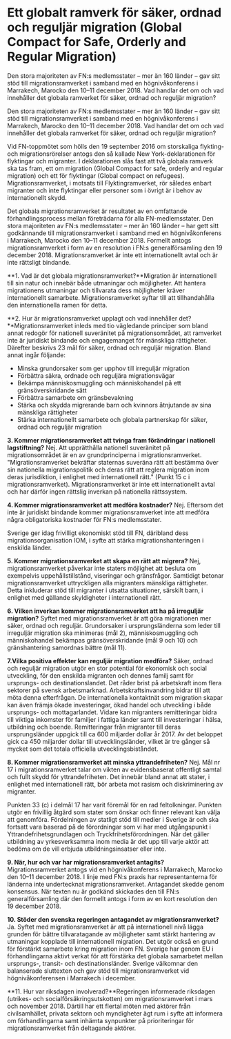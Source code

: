 # Ett globalt ramverk för säker, ordnad och reguljär migration (Global Compact for Safe, Orderly and Regular Migration)

Den stora majoriteten av FN:s medlemsstater – mer än 160 länder – gav sitt stöd till migrationsramverket i samband med en högnivåkonferens i Marrakech, Marocko den 10–11 december 2018. Vad handlar det om och vad innehåller det globala ramverket för säker, ordnad och reguljär migration?

Den stora majoriteten av FN:s medlemsstater – mer än 160 länder – gav sitt stöd till migrationsramverket i samband med en högnivåkonferens i Marrakech, Marocko den 10–11 december 2018. Vad handlar det om och vad innehåller det globala ramverket för säker, ordnad och reguljär migration?

Vid FN-toppmötet som hölls den 19 september 2016 om storskaliga flykting- och migrationsrörelser antogs den så kallade New York-deklarationen för flyktingar och migranter. I deklarationen slås fast att två globala ramverk ska tas fram, ett om migration (Global Compact for safe, orderly and regular migration) och ett för flyktingar (Global compact on refugees). Migrationsramverket, i motsats till Flyktingramverket, rör således enbart migranter och inte flyktingar eller personer som i övrigt är i behov av internationellt skydd.

Det globala migrationsramverket är resultatet av en omfattande förhandlingsprocess mellan företrädarna för alla FN-medlemsstater. Den stora majoriteten av FN:s medlemsstater – mer än 160 länder – har gett sitt godkännande till migrationsramverket i samband med en högnivåkonferens i Marrakech, Marocko den 10–11 december 2018. Formellt antogs migrationsramverket i form av en resolution i FN:s generalförsamling den 19 december 2018. Migrationsramverket är inte ett internationellt avtal och är inte rättsligt bindande.

**1. Vad är det globala migrationsramverket?**Migration är internationell till sin natur och innebär både utmaningar och möjligheter. Att hantera migrationens utmaningar och tillvarata dess möjligheter kräver internationellt samarbete. Migrationsramverket syftar till att tillhandahålla den internationella ramen för detta.

**2. Hur är migrationsramverket upplagt och vad innehåller det?**Migrationsramverket inleds med tio vägledande principer som bland annat redogör för nationell suveränitet på migrationsområdet, att ramverket inte är juridiskt bindande och engagemanget för mänskliga rättigheter. Därefter beskrivs 23 mål för säker, ordnad och reguljär migration. Bland annat ingår följande:

* Minska grundorsaker som ger upphov till irreguljär migration
* Förbättra säkra, ordnade och reguljära migrationsvägar
* Bekämpa människosmuggling och människohandel på ett gränsöverskridande sätt
* Förbättra samarbete om gränsbevakning
* Stärka och skydda migrerande barn och kvinnors åtnjutande av sina mänskliga rättigheter
* Stärka internationellt samarbete och globala partnerskap för säker, ordnad och reguljär migration

**3. Kommer migrationsramverket att tvinga fram förändringar i nationell lagstiftning?**
Nej. Att upprätthålla nationell suveränitet på migrationsområdet är en av grundprinciperna i migrationsramverket. "Migrationsramverket bekräftar staternas suveräna rätt att bestämma över sin nationella migrationspolitik och deras rätt att reglera migration inom deras jurisdiktion, i enlighet med internationell rätt." (Punkt 15 c i migrationsramverket). Migrationsramverket är inte ett internationellt avtal och har därför ingen rättslig inverkan på nationella rättssystem.

**4. Kommer migrationsramverket att medföra kostnader?**
Nej. Eftersom det inte är juridiskt bindande kommer migrationsramverket inte att medföra några obligatoriska kostnader för FN:s medlemsstater.

Sverige ger idag frivilligt ekonomiskt stöd till FN, däribland dess migrationsorganisation IOM, i syfte att stärka migrationshanteringen i enskilda länder.

**5. Kommer migrationsramverket att skapa en rätt att migrera?**
Nej, migrationsramverket påverkar inte staters möjlighet att besluta om exempelvis uppehållstillstånd, viseringar och gränsfrågor. Samtidigt betonar migrationsramverket uttryckligen alla migranters mänskliga rättigheter. Detta inkluderar stöd till migranter i utsatta situationer, särskilt barn, i enlighet med gällande skyldigheter i internationell rätt.

**6. Vilken inverkan kommer migrationsramverket att ha på irreguljär migration?**
Syftet med migrationsramverket är att göra migrationen mer säker, ordnad och reguljär. Grundorsaker i ursprungsländerna som leder till irreguljär migration ska minimeras (mål 2), människosmuggling och människohandel bekämpas gränsöverskridande (mål 9 och 10) och gränshantering samordnas bättre (mål 11).

**7.Vilka positiva effekter kan reguljär migration medföra?**
Säker, ordnad och reguljär migration utgör en stor potential för ekonomisk och social utveckling, för den enskilda migranten och dennes familj samt för ursprungs- och destinationslandet. Det råder brist på arbetskraft inom flera sektorer på svensk arbetsmarknad. Arbetskraftsinvandring bidrar till att möta denna efterfrågan. De internationella kontaktnät som migration skapar kan även främja ökade investeringar, ökad handel och utveckling i både ursprungs- och mottagarlandet. Vidare kan migranters remitteringar bidra till viktiga inkomster för familjer i fattiga länder samt till investeringar i hälsa, utbildning och boende. Remitteringar från migranter till deras ursprungsländer uppgick till ca 600 miljarder dollar år 2017. Av det beloppet gick ca 450 miljarder dollar till utvecklingsländer, vilket är tre gånger så mycket som det totala officiella utvecklingsbiståndet.

**8. Kommer migrationsramverket att minska yttrandefriheten?**
Nej. Mål nr 17 i migrationsramverket talar om vikten av evidensbaserat offentligt samtal och fullt skydd för yttrandefriheten. Det innebär bland annat att stater, i enlighet med internationell rätt, bör arbeta mot rasism och diskriminering av migranter.

Punkten 33 (c) i delmål 17 har varit föremål för en rad feltolkningar. Punkten utgör en frivillig åtgärd som stater som önskar och finner relevant kan välja att genomföra. Fördelningen av statligt stöd till medier i Sverige är och ska fortsatt vara baserad på de förordningar som vi har med utgångspunkt i Yttrandefrihetsgrundlagen och Tryckfrihetsförordningen. När det gäller utbildning av yrkesverksamma inom media är det upp till varje aktör att bedöma om de vill erbjuda utbildningsinsatser eller inte.

**9. När, hur och var har migrationsramverket antagits?**
Migrationsramverket antogs vid en högnivåkonferens i Marrakech, Marocko den 10–11 december 2018. I linje med FN:s praxis har representanterna för länderna inte undertecknat migrationsramverket. Antagandet skedde genom konsensus. När texten nu är godkänd skickades den till FN:s generalförsamling där den formellt antogs i form av en kort resolution den 19 december 2018.

**10. Stöder den svenska regeringen antagandet av migrationsramverket?**
Ja. Syftet med migrationsramverket är att på internationell nivå lägga grunden för bättre tillvaratagande av möjligheter samt stärkt hantering av utmaningar kopplade till internationell migration. Det utgör också en grund för förstärkt samarbete kring migration inom FN. Sverige har genom EU i förhandlingarna aktivt verkat för att förstärka det globala samarbetet mellan ursprungs-, transit- och destinationsländer. Sverige välkomnar den balanserade sluttexten och gav stöd till migrationsramverket vid högnivåkonferensen i Marrakech i december.

**11. Hur var riksdagen involverad?**Regeringen informerade riksdagen (utrikes- och socialförsäkringsutskotten) om migrationsramverket i mars och november 2018. Därtill har ett flertal möten med aktörer från civilsamhället, privata sektorn och myndigheter ägt rum i syfte att informera om förhandlingarna samt inhämta synpunkter på prioriteringar för migrationsramverket från deltagande aktörer.
